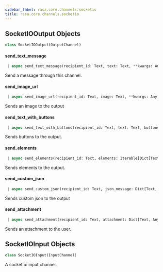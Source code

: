 ```yaml
---
sidebar_label: rasa.core.channels.socketio
title: rasa.core.channels.socketio
---
```


## SocketIOOutput Objects

```python
class SocketIOOutput(OutputChannel)
```

#### send\_text\_message

```python
 | async send_text_message(recipient_id: Text, text: Text, **kwargs: Any) -> None
```

Send a message through this channel.

#### send\_image\_url

```python
 | async send_image_url(recipient_id: Text, image: Text, **kwargs: Any) -> None
```

Sends an image to the output

#### send\_text\_with\_buttons

```python
 | async send_text_with_buttons(recipient_id: Text, text: Text, buttons: List[Dict[Text, Any]], **kwargs: Any, ,) -> None
```

Sends buttons to the output.

#### send\_elements

```python
 | async send_elements(recipient_id: Text, elements: Iterable[Dict[Text, Any]], **kwargs: Any) -> None
```

Sends elements to the output.

#### send\_custom\_json

```python
 | async send_custom_json(recipient_id: Text, json_message: Dict[Text, Any], **kwargs: Any) -> None
```

Sends custom json to the output

#### send\_attachment

```python
 | async send_attachment(recipient_id: Text, attachment: Dict[Text, Any], **kwargs: Any) -> None
```

Sends an attachment to the user.

## SocketIOInput Objects

```python
class SocketIOInput(InputChannel)
```

A socket.io input channel.

